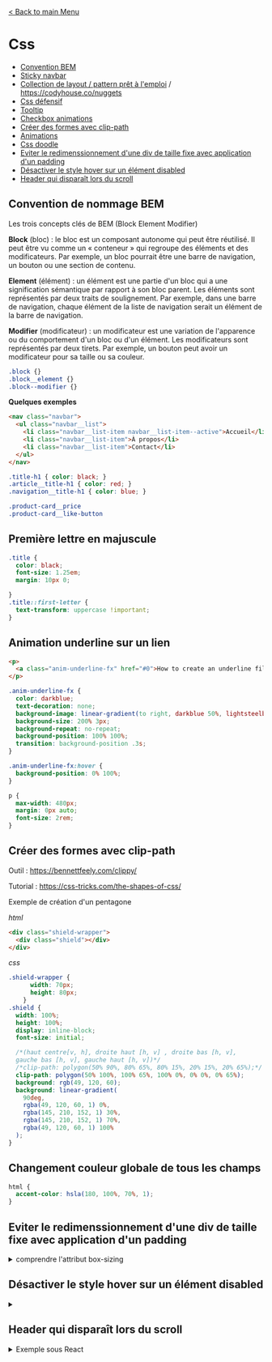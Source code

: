[< Back to main Menu](https://github.com/gsoulie/Mobile-App-Development)    

# Css

* [Convention BEM](#convention-de-nommage-BEM)     
* [Sticky navbar](https://github.com/gsoulie/css-resources/blob/master/css-sticky-navbar.md)     
* [Collection de layout / pattern prêt à l'emploi](https://csslayout.io/) / https://codyhouse.co/nuggets     
* [Css défensif](https://defensivecss.dev/)      
* [Tooltip](https://github.com/gsoulie/css-resources/blob/main/resources/tooltip.md)      
* [Checkbox animations](https://getcssscan.com/css-checkboxes-examples)     
* [Créer des formes avec clip-path](#créer-des-formes-avec-clip-path)       
* [Animations](https://github.com/gsoulie/css-resources/blob/main/css-animation.md)     
* [Css doodle](https://css-doodle.com/)
* [Eviter le redimenssionnement d'une div de taille fixe avec application d'un padding](#eviter-le-redimenssionnement-dune-div-de-taille-fixe-avec-application-dun-padding)
* [Désactiver le style hover sur un élément disabled](#désactiver-le-style-hover-sur-un-élément-disabled)
* [Header qui disparaît lors du scroll](#header-qui-disparaît-lors-du-scroll)    

## Convention de nommage BEM

Les trois concepts clés de BEM (Block Element Modifier)

**Block** (bloc) : le bloc est un composant autonome qui peut être réutilisé. Il peut être vu comme un « conteneur » qui regroupe des éléments et des modificateurs. Par exemple, un bloc pourrait être une barre de navigation, un bouton ou une section de contenu.

**Element** (élément) : un élément est une partie d'un bloc qui a une signification sémantique par rapport à son bloc parent. Les éléments sont représentés par deux traits de soulignement. Par exemple, dans une barre de navigation, chaque élément de la liste de navigation serait un élément de la barre de navigation.

**Modifier** (modificateur) : un modificateur est une variation de l'apparence ou du comportement d'un bloc ou d'un élément. Les modificateurs sont représentés par deux tirets. Par exemple, un bouton peut avoir un modificateur pour sa taille ou sa couleur.

````css
.block {}
.block__element {}
.block--modifier {}
````

**Quelques exemples**

````html
<nav class="navbar">
  <ul class="navbar__list">
    <li class="navbar__list-item navbar__list-item--active">Accueil</li>
    <li class="navbar__list-item">À propos</li>
    <li class="navbar__list-item">Contact</li>
  </ul>
</nav>
````

````css
.title-h1 { color: black; }
.article__title-h1 { color: red; }
.navigation__title-h1 { color: blue; }

.product-card__price
.product-card__like-button
````

## Première lettre en majuscule

````css
.title {
  color: black;
  font-size: 1.25em;
  margin: 10px 0;

}
.title::first-letter {
  text-transform: uppercase !important;
}
````
## Animation underline sur un lien

````html
<p>
  <a class="anim-underline-fx" href="#0">How to create an underline fill effect in CSS</a>
</p>
````

````css
.anim-underline-fx {
  color: darkblue;
  text-decoration: none;
  background-image: linear-gradient(to right, darkblue 50%, lightsteelblue 50%);
  background-size: 200% 3px;
  background-repeat: no-repeat;
  background-position: 100% 100%;
  transition: background-position .3s;
}

.anim-underline-fx:hover {
  background-position: 0% 100%;
}

p {
  max-width: 480px;
  margin: 0px auto;
  font-size: 2rem;
}
````

## Créer des formes avec clip-path

Outil : https://bennettfeely.com/clippy/      

Tutorial : https://css-tricks.com/the-shapes-of-css/

Exemple de création d'un pentagone

*html*
````html
<div class="shield-wrapper">
  <div class="shield"></div>
</div>
````


*css*
````scss
.shield-wrapper {
      width: 70px;
      height: 80px;
    }
.shield {
  width: 100%;
  height: 100%;
  display: inline-block;
  font-size: initial;

  /*(haut centre[v, h], droite haut [h, v] , droite bas [h, v],
  gauche bas [h, v], gauche haut [h, v])*/
  /*clip-path: polygon(50% 90%, 80% 65%, 80% 15%, 20% 15%, 20% 65%);*/
  clip-path: polygon(50% 100%, 100% 65%, 100% 0%, 0% 0%, 0% 65%);
  background: rgb(49, 120, 60);
  background: linear-gradient(
    90deg,
    rgba(49, 120, 60, 1) 0%,
    rgba(145, 210, 152, 1) 30%,
    rgba(145, 210, 152, 1) 70%,
    rgba(49, 120, 60, 1) 100%
  );
}
````

## Changement couleur globale de tous les champs

````css
html {
  accent-color: hsla(180, 100%, 70%, 1);
}
````

## Eviter le redimenssionnement d'une div de taille fixe avec application d'un padding

<details>
  <summary>comprendre l'attribut box-sizing</summary>

Par défaut, chaque paramètre de *box-sizing* d'élément est défini sur ````content-box````. Ce qui signifie que si vous définissez la largeur d'un élément sur **200px**, puis ajoutez un padding de **20px** aux deux extrémités horizontales, cela entraînerait une largeur totale de **240px** pour cet élément.

pour résoudre ce problème, il vous suffit de mettre à jour le paramètre ````box-sizing````

````css
* {
     box-sizing : border-box
  }
````

Cela indique au navigateur de prendre en compte toute bordure et tout remplissage dans les valeurs que vous spécifiez pour la largeur et la hauteur d'un élément.

Ainsi, pour un élément défini sur border-box avec une largeur de 200 px et un remplissage de 20 px des deux côtés, sa largeur totale resterait toujours de 200 px (160 px comme zone de contenu et 40 px comme remplissage).

</details>

## Désactiver le style hover sur un élément disabled

<details>
  <summary></summary>

````
.btn-std {
  height: 47px;
  padding: 13px 30px;
  background-color: transparent;
  border: none;
  border-radius: 6px;
  font-size: 14px;
  line-height: 21px;
  transition: 0.3s;
  display: flex;
  align-items: center;
  justify-content: center;


  &:disabled {
    background-color: var(--color-disabled-button);
    pointer-events: none;
  }
}

.fill-dark-blue {
  background-color: var(--color-dark-blue);
  color: white;
  fill: white;

  &:hover:enabled {
    background-color: rgba(#014093, 0.7);
  }
}

<button class="btn-std fill-dark-blue">Bouton</button>
<button class="btn-std fill-dark-blue" disabled>Bouton</button>
````
</details>

## Header qui disparaît lors du scroll

<details>
  <summary>Exemple sous React</summary>


````typescript
export const RouteLayout = () => {
  const [showHeader, setShowHeader] = useState(true);

  useEffect(() => {
    let prevScrollPos = window.pageYOffset;

    const handleScroll = () => {
      const currentScrollPos = window.pageYOffset;
      const shouldShowHeader =
        currentScrollPos < prevScrollPos || currentScrollPos <= 200; // currentScrollPos === 0 ajuster la variable pour le seuil de déclenchement

      setShowHeader(shouldShowHeader);
      prevScrollPos = currentScrollPos;
    };

    window.addEventListener("scroll", handleScroll);

    return () => {
      window.removeEventListener("scroll", handleScroll);
    };
  }, []);

  return (
    <>
      <div className={`header ${showHeader ? "" : "hidden"}`}>
        <HeaderWrapper />
      </div>
	</>
  )
}
````

*HeaderWrapper.tsx*

````typescript
import './HeaderWrapper.scss'
import { MainMenu } from '../mainMenu/MainMenu';

export const HeaderWrapper = () => {


  return (
    <>      
      <div className="header">
        <Toolbar />
        <Navigation handleClick={showMenu} />
      </div>
    </>
  );
}
````

*HeaderWrapper.scss*

````css
.header {
  display: flex;
  flex-direction: column;
  align-items: flex-start;
  width: 100%;  
  position: fixed;
  top: 0;
  left: 0;
  transition: transform 0.3s ease-in-out, opacity 0.3s ease-in-out;
  transform: translateY(0);
  opacity: 1;
}
.header.hidden {
  transform: translateY(-100%);
  opacity: 0;
}
@media
(prefers-reduced-motion: no-preference) {
  html {
    scroll-behavior: smooth;
  }
}
````
</details>
